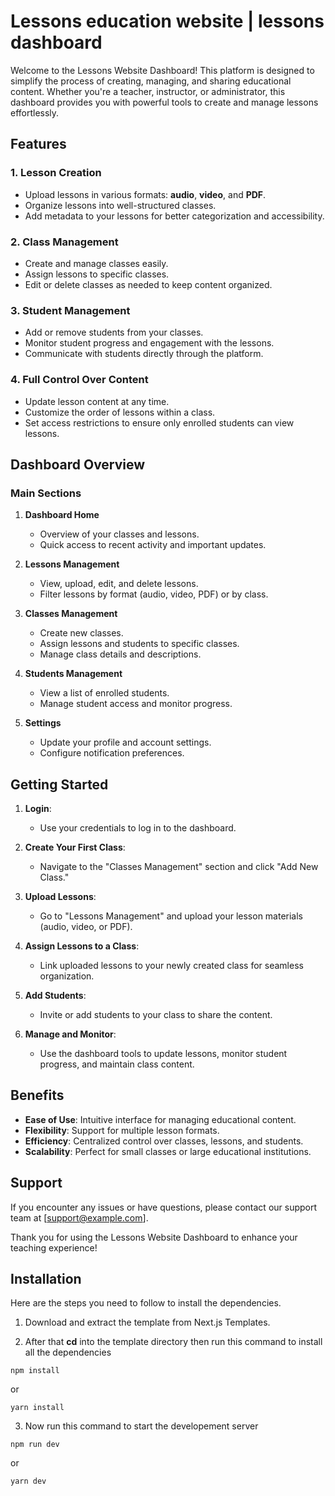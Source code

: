 # Lessons education website | lessons dashboard

Welcome to the Lessons Website Dashboard! This platform is designed to simplify the process of creating, managing, and sharing educational content. Whether you're a teacher, instructor, or administrator, this dashboard provides you with powerful tools to create and manage lessons effortlessly.

## Features

### 1. Lesson Creation
- Upload lessons in various formats: **audio**, **video**, and **PDF**.
- Organize lessons into well-structured classes.
- Add metadata to your lessons for better categorization and accessibility.

### 2. Class Management
- Create and manage classes easily.
- Assign lessons to specific classes.
- Edit or delete classes as needed to keep content organized.

### 3. Student Management
- Add or remove students from your classes.
- Monitor student progress and engagement with the lessons.
- Communicate with students directly through the platform.

### 4. Full Control Over Content
- Update lesson content at any time.
- Customize the order of lessons within a class.
- Set access restrictions to ensure only enrolled students can view lessons.

## Dashboard Overview

### Main Sections
1. **Dashboard Home**
   - Overview of your classes and lessons.
   - Quick access to recent activity and important updates.

2. **Lessons Management**
   - View, upload, edit, and delete lessons.
   - Filter lessons by format (audio, video, PDF) or by class.

3. **Classes Management**
   - Create new classes.
   - Assign lessons and students to specific classes.
   - Manage class details and descriptions.

4. **Students Management**
   - View a list of enrolled students.
   - Manage student access and monitor progress.

5. **Settings**
   - Update your profile and account settings.
   - Configure notification preferences.

## Getting Started

1. **Login**:
   - Use your credentials to log in to the dashboard.

2. **Create Your First Class**:
   - Navigate to the "Classes Management" section and click "Add New Class."

3. **Upload Lessons**:
   - Go to "Lessons Management" and upload your lesson materials (audio, video, or PDF).

4. **Assign Lessons to a Class**:
   - Link uploaded lessons to your newly created class for seamless organization.

5. **Add Students**:
   - Invite or add students to your class to share the content.

6. **Manage and Monitor**:
   - Use the dashboard tools to update lessons, monitor student progress, and maintain class content.

## Benefits
- **Ease of Use**: Intuitive interface for managing educational content.
- **Flexibility**: Support for multiple lesson formats.
- **Efficiency**: Centralized control over classes, lessons, and students.
- **Scalability**: Perfect for small classes or large educational institutions.

## Support
If you encounter any issues or have questions, please contact our support team at [support@example.com].

Thank you for using the Lessons Website Dashboard to enhance your teaching experience!


## Installation
Here are the steps you need to follow to install the dependencies.

1. Download and extract the template from Next.js Templates.

2. After that **cd** into the template directory then run this command to install all the dependencies

```
npm install
```
or

```
yarn install
```

3. Now run this command to start the developement server

```
npm run dev
```

or 

```
yarn dev
```